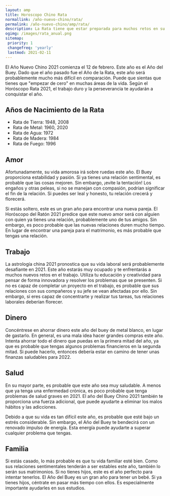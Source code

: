```yaml
---
layout: amp
title: Horoscopo Chino Rata
normallink: /año-nuevo-chino/rata/
permalink: /año-nuevo-chino/amp/rata/
description: La Rata tiene que estar preparada para muchos retos en su carrera durante 2021. Estará cargado de tareas adicionales que requerirán un gran esfuerzo por su parte. Debido a la naturaleza fundamental de la Rata, no dudará en aceptar nuevos retos. Esto le recompensará con un ascenso a un puesto superior con un aumento de sueldo. La rata del zodiaco chino ahorró sabiamente dinero durante el año anterior, lo que le será útil durante este año. Además, no tendrás que buscar demasiado para hacer frente a los gastos. La vida con su cónyuge y su familia será armoniosa y agradable.
ogimg: /images/rata_anual.png
sitemap:
 priority: 1
 changefreq: 'yearly'
 lastmod: 2021-02-11
---
```


El Año Nuevo Chino 2021 comienza el 12 de febrero. Este año es el Año del Buey. Dado que el año pasado fue el Año de la Rata, este año será probablemente mucho más difícil en comparación. Puede que sientas que tienes que "empezar de cero" en muchas áreas de la vida. Según el Horóscopo Rata 2021, el trabajo duro y la perseverancia te ayudarán a conquistar el año.

## Años de Nacimiento de la Rata
 - Rata de Tierra: 1948, 2008
 - Rata de Metal: 1960, 2020
 - Rata de Agua: 1972
 - Rata de Madera: 1984
 - Rata de Fuego: 1996

## Amor
Afortunadamente, su vida amorosa irá sobre ruedas este año. El Buey proporciona estabilidad y pasión. Si ya tienes una relación sentimental, es probable que las cosas mejoren. Sin embargo, ¡evite la tentación! Los engaños y otras peleas, si no se manejan con compasión, podrían significar el fin de la relación. Si puedes ser leal y honesto, tu relación crecerá y florecerá.

Si estás soltero, este es un gran año para encontrar una nueva pareja. El Horóscopo del Ratón 2021 predice que este nuevo amor será con alguien con quien ya tienes una relación, probablemente uno de tus amigos. Sin embargo, es poco probable que las nuevas relaciones duren mucho tiempo. En lugar de encontrar una pareja para el matrimonio, es más probable que tengas una relación.

## Trabajo
La astrología china 2021 pronostica que su vida laboral será probablemente desafiante en 2021. Este año estarás muy ocupado y te enfrentarás a muchos nuevos retos en el trabajo. Utiliza tu educación y creatividad para pensar de forma innovadora y resolver los problemas que se presenten. Si no es capaz de completar un proyecto en el trabajo, es probable que sus relaciones con sus compañeros y su jefe se vean afectadas por ello. Sin embargo, si eres capaz de concentrarte y realizar tus tareas, tus relaciones laborales deberían florecer.

## Dinero
Concéntrese en ahorrar dinero este año del buey de metal blanco, en lugar de gastarlo. En general, es una mala idea hacer grandes compras este año. Intenta ahorrar todo el dinero que puedas en la primera mitad del año, ya que es probable que tengas algunos problemas financieros en la segunda mitad. Si puede hacerlo, entonces debería estar en camino de tener unas finanzas saludables para 2022.

## Salud
En su mayor parte, es probable que este año sea muy saludable. A menos que ya tenga una enfermedad crónica, es poco probable que tenga problemas de salud graves en 2021. El año del Buey Chino 2021 también te proporciona una fuerza adicional, que puede ayudarte a eliminar los malos hábitos y las adicciones.

Debido a que su vida es tan difícil este año, es probable que esté bajo un estrés considerable. Sin embargo, el Año del Buey te bendecirá con un renovado impulso de energía. Esta energía puede ayudarte a superar cualquier problema que tengas.

## Familia
Si estás casado, lo más probable es que tu vida familiar esté bien. Como sus relaciones sentimentales tenderán a ser estables este año, también lo serán sus matrimonios. Si no tienes hijos, este es el año perfecto para intentar tenerlos. El Año del Buey es un gran año para tener un bebé. Si ya tienes hijos, céntrate en pasar más tiempo con ellos. Es especialmente importante ayudarles en sus estudios.
